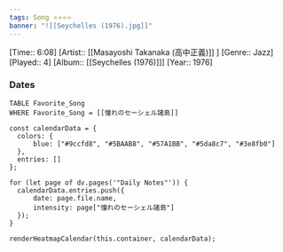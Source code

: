 ```yaml
---
tags: Song ⭐⭐⭐⭐ 
banner: "![[Seychelles (1976).jpg]]"
---
```

[Time:: 6:08]
[Artist:: [[Masayoshi Takanaka (高中正義)]] ]
[Genre:: Jazz]
[Played:: 4]
[Album:: [[Seychelles (1976)]]]
[Year:: 1976]
### Dates
````dataview
TABLE Favorite_Song
WHERE Favorite_Song = [[憧れのセーシェル諸島]]
````

  ```dataviewjs
const calendarData = { 
	colors: { 
		blue: ["#9ccfd8", "#5BAAB8", "#57A1BB", "#5da8c7", "#3e8fb0"] 
	}, 
	entries: [] 
}; 

for (let page of dv.pages('"Daily Notes"')) { 
	calendarData.entries.push({ 
		date: page.file.name, 
		intensity: page["憧れのセーシェル諸島"]
	}); 
} 

renderHeatmapCalendar(this.container, calendarData);
```
